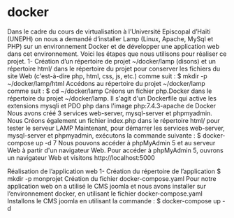 # docker
Dans le cadre du cours de virtualisation à l’Université Episcopal d’Haïti (UNEPH) on nous a
demandé d’installer Lamp (Linux, Apache, MySql et PHP) sur un environnement Docker et de
développer une application web dans cet environnement.
Voici les étapes que nous utilisons pour réaliser ce projet.
1- Création d’un répertoire de projet ~/docker/lamp (disons) et un répertoire html/ dans le
répertoire du projet pour conserver les fichiers du site Web (c'est-à-dire php, html, css, js,
etc.) comme suit :
$ mkdir -p ~/docker/lamp/html
Accédons au répertoire du projet ~/docker/lamp comme suit :
$ cd ~/docker/lamp
Créons un fichier php.Docker dans le répertoire du projet ~/docker/lamp. Il s'agit d'un
Dockerfile qui active les extensions mysqli et PDO php dans l'image php:7.4.3-apache de Docker
Nous avons créé 3 services web-server, mysql-server et phpmyadmin.
Nous Créons également un fichier index.php dans le répertoire html/ pour tester le serveur LAMP
Maintenant, pour démarrer les services web-server, mysql-server et phpmyadmin, exécutons la
commande suivante :
$ docker-compose up -d
7
Nous pouvons accéder à phpMyAdmin 5 et au serveur Web à partir d'un navigateur Web.
Pour accéder à phpMyAdmin 5, ouvrons un navigateur Web et visitons http://localhost:5000

Réalisation de l’application web
1- Création du répertoire de l’application
$ mkdir -p monprojet
Création du fichier docker-compose.yaml
Pour notre application web on a utilisé le CMS joomla et nous avons installer sur
l’environnement docker, en utilisant le fichier docker-compose.yaml
Installons le CMS joomla en utilisant la commande :
$ docker-compose up -d
